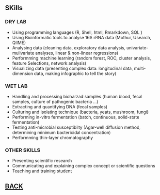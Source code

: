 

## SKills
### DRY LAB



 - Using programming languages (R, Shell, html, Rmarkdown, SQL ) 
 - Using Bioinformatic tools to analyse 16S rRNA data (Mothur, Usearch, QIIME) 
 - Analysing data (cleaning data, exploratory data analysis, univariate-mulivariate analyses, linear & non-linear regressions)
 - Performming machine learning (random forest, ROC, cluster analysis, feature Selections, network analysis)
 - Visualizing data  (presenting complex data: longitudinal data, multi-dimension data, making infographic to tell the story) 

  
  
### WET LAB
  

- Handling and processing bioharzad samples (human blood, fecal samples,  culture of pathogenic bacteria ...)
- Extracting and quantifying DNA (fecal samples)
- Culturing and isolating technique (bacteria, yeats, mushroom, fungi) 
- Performing in-vitro fermentation (batch, continuous, solid-state fermentation)
- Testing anti-microbial susceptibilty (Agar-well diffusion method, determining minimum bactericidal concentration) 
- Performming thin-layer chromatography 

### OTHER SKILLS

- Presenting scientific research 
- Communicating and explaining complex concept or scientific questions
- Teaching and training student 



## [BACK](https://biokhoi.github.io/)





